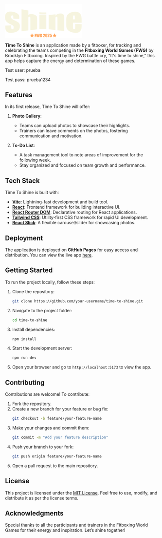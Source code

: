 <img src="public/logo.svg" align="center" style="width: 50%" />

**Time To Shine** is an application made by a fitboxer, for tracking and celebrating the teams competing in the **Fitboxing World Games (FWG)** by Brooklyn Fitboxing. Inspired by the FWG battle cry, "It's time to shine," this app helps capture the energy and determination of these games.

Test user: prueba

Test pass: prueba1234

## Features

In its first release, Time To Shine will offer:

1. **Photo Gallery**:
   - Teams can upload photos to showcase their highlights.
   - Trainers can leave comments on the photos, fostering communication and motivation.

2. **To-Do List**:
   - A task management tool to note areas of improvement for the following week.
   - Stay organized and focused on team growth and performance.

## Tech Stack

Time To Shine is built with:

- **[Vite](https://vitejs.dev/)**: Lightning-fast development and build tool.
- **[React](https://reactjs.org/)**: Frontend framework for building interactive UI.
- **[React Router DOM](https://reactrouter.com/)**: Declarative routing for React applications.
- **[Tailwind CSS](https://tailwindcss.com/)**: Utility-first CSS framework for rapid UI development.
- **[React Slick](https://react-slick.neostack.com/)**: A flexible carousel/slider for showcasing photos.

## Deployment

The application is deployed on **GitHub Pages** for easy access and distribution. You can view the live app [here](https://marinajimnz.github.io/time-to-shine/).

## Getting Started

To run the project locally, follow these steps:

1. Clone the repository:
   ```bash
   git clone https://github.com/your-username/time-to-shine.git
   ```
2. Navigate to the project folder:
   ```bash
   cd time-to-shine
   ```
3. Install dependencies:
   ```bash
   npm install
   ```
4. Start the development server:
   ```bash
   npm run dev
   ```
5. Open your browser and go to `http://localhost:5173` to view the app.

## Contributing

Contributions are welcome! To contribute:

1. Fork the repository.
2. Create a new branch for your feature or bug fix:
   ```bash
   git checkout -b feature/your-feature-name
   ```
3. Make your changes and commit them:
   ```bash
   git commit -m "Add your feature description"
   ```
4. Push your branch to your fork:
   ```bash
   git push origin feature/your-feature-name
   ```
5. Open a pull request to the main repository.

## License

This project is licensed under the [MIT License](LICENSE). Feel free to use, modify, and distribute it as per the license terms.

## Acknowledgments

Special thanks to all the participants and trainers in the Fitboxing World Games for their energy and inspiration. Let’s shine together!

